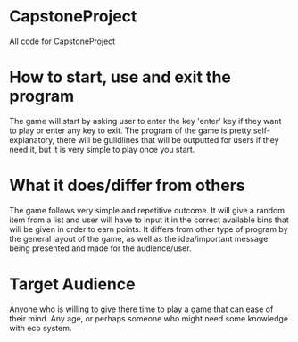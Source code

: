 # CapstoneProject
All code for CapstoneProject

# How to start, use and exit the program
The game will start by asking user to enter the key 'enter' key if they want to play or enter any key to exit.
The program of the game is pretty self-explanatory, there will be guildlines that will be outputted for users if they need it, but it is very simple to play once you start.

# What it does/differ from others
The game follows very simple and repetitive outcome. It will give a random item from a list and user will have to input it in the correct available bins that will be given in order to earn points.
It differs from other type of program by the general layout of the game, as well as the idea/important message being presented and made for the audience/user.

# Target Audience
Anyone who is willing to give there time to play a game that can ease of their mind. Any age, or perhaps someone who might need some knowledge with eco system.
